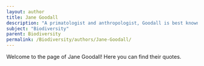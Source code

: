 ```yaml
---
layout: author
title: Jane Goodall
description: "A primatologist and anthropologist, Goodall is best known for her groundbreaking research on chimpanzee behavior. She has spoken extensively about the interconnectedness of species and the importance of biodiversity preservation."
subject: "Biodiversity"
parent: Biodiversity
permalink: /Biodiversity/authors/Jane-Goodall/
---
```


Welcome to the page of Jane Goodall! Here you can find their quotes.
